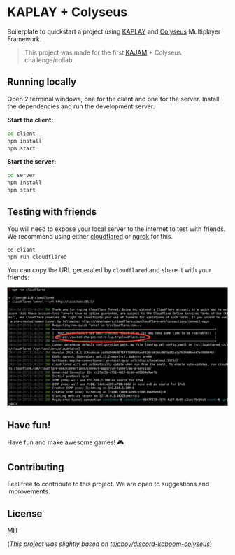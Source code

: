 # KAPLAY + Colyseus

Boilerplate to quickstart a project using [KAPLAY](https://kaplayjs.com/) and [Colyseus](https://colyseus.io/) Multiplayer Framework.

> This project was made for the first [KAJAM](https://itch.io/jam/kajam) + Colyseus challenge/collab.

## Running locally

Open 2 terminal windows, one for the client and one for the server. Install the dependencies and run the development server.

**Start the client:**

```bash
cd client
npm install
npm start
```

**Start the server:**

```bash
cd server
npm install
npm start
```

## Testing with friends

You will need to expose your local server to the internet to test with friends. We recommend using either [cloudflared](https://www.npmjs.com/package/cloudflared) or [ngrok](https://ngrok.com/) for this.

```
cd client
npm run cloudflared
```

You can copy the URL generated by `cloudflared` and share it with your friends:

![](cloudflared.png)

## Have fun!

Have fun and make awesome games! 🎮

## Contributing

Feel free to contribute to this project. We are open to suggestions and improvements.

## License

MIT

(_This project was slightly based on [tejaboy/discord-kaboom-colyseus](https://github.com/tejaboy/discord-kaboom-colyseus)_)
